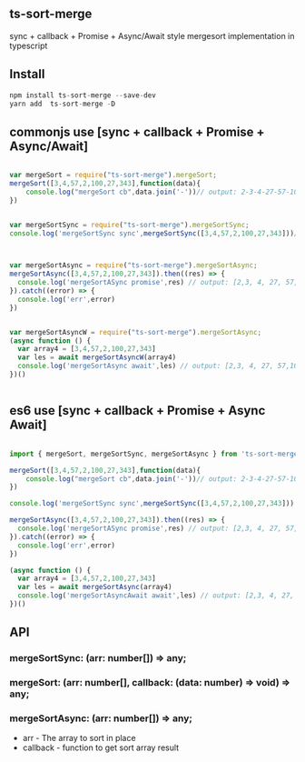 ## ts-sort-merge

sync + callback + Promise + Async/Await style mergesort implementation in typescript

## Install

```js
npm install ts-sort-merge --save-dev
yarn add  ts-sort-merge -D
```


## commonjs use  [sync + callback + Promise + Async/Await]

```js

var mergeSort = require("ts-sort-merge").mergeSort;
mergeSort([3,4,57,2,100,27,343],function(data){
    console.log("mergeSort cb",data.join('-'))// output: 2-3-4-27-57-100-343
})


var mergeSortSync = require("ts-sort-merge").mergeSortSync;
console.log('mergeSortSync sync',mergeSortSync([3,4,57,2,100,27,343]))// output: [2,3, 4, 27, 57,100,343]



var mergeSortAsync = require("ts-sort-merge").mergeSortAsync;
mergeSortAsync([3,4,57,2,100,27,343]).then((res) => {
  console.log('mergeSortASync promise',res) // output: [2,3, 4, 27, 57,100,343]
}).catch((error) => {
  console.log('err',error)
})


var mergeSortAsyncW = require("ts-sort-merge").mergeSortAsync;
(async function () {
  var array4 = [3,4,57,2,100,27,343]
  var les = await mergeSortAsyncW(array4)
  console.log('mergeSortAsync await',les) // output: [2,3, 4, 27, 57,100,343]
})()



```

## es6 use  [sync + callback + Promise + Async Await]

```js 

import { mergeSort, mergeSortSync, mergeSortAsync } from 'ts-sort-merge'

mergeSort([3,4,57,2,100,27,343],function(data){
    console.log("mergeSort cb",data.join('-'))// output: 2-3-4-27-57-100-343
})

console.log('mergeSortSync sync',mergeSortSync([3,4,57,2,100,27,343]))

mergeSortAsync([3,4,57,2,100,27,343]).then((res) => {
  console.log('mergeSortASync promise',res) // output: [2,3, 4, 27, 57,100,343]
}).catch((error) => {
  console.log('err',error)
})

(async function () {
  var array4 = [3,4,57,2,100,27,343]
  var les = await mergeSortAsync(array4)
  console.log('mergeSortAsyncAwait await',les) // output: [2,3, 4, 27, 57,100,343]
})()


```


## API
### mergeSortSync: (arr: number[]) => any;
### mergeSort: (arr: number[], callback: (data: number) => void) => any;
### mergeSortAsync: (arr: number[]) => any;

- arr - The array to sort in place
- callback - function to get sort array result 